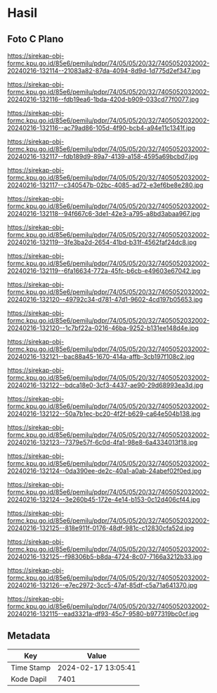 # Hasil

## Foto C Plano

https://sirekap-obj-formc.kpu.go.id/85e6/pemilu/pdpr/74/05/05/20/32/7405052032002-20240216-132114--21083a82-87da-4094-8d9d-1d775d2ef347.jpg

https://sirekap-obj-formc.kpu.go.id/85e6/pemilu/pdpr/74/05/05/20/32/7405052032002-20240216-132116--fdb19ea6-1bda-420d-b909-033cd77f0077.jpg

https://sirekap-obj-formc.kpu.go.id/85e6/pemilu/pdpr/74/05/05/20/32/7405052032002-20240216-132116--ac79ad86-105d-4f90-bcb4-a94e11c1341f.jpg

https://sirekap-obj-formc.kpu.go.id/85e6/pemilu/pdpr/74/05/05/20/32/7405052032002-20240216-132117--fdb189d9-89a7-4139-a158-4595a69bcbd7.jpg

https://sirekap-obj-formc.kpu.go.id/85e6/pemilu/pdpr/74/05/05/20/32/7405052032002-20240216-132117--c340547b-02bc-4085-ad72-e3ef6be8e280.jpg

https://sirekap-obj-formc.kpu.go.id/85e6/pemilu/pdpr/74/05/05/20/32/7405052032002-20240216-132118--94f667c6-3de1-42e3-a795-a8bd3abaa967.jpg

https://sirekap-obj-formc.kpu.go.id/85e6/pemilu/pdpr/74/05/05/20/32/7405052032002-20240216-132119--3fe3ba2d-2654-41bd-b31f-4562faf24dc8.jpg

https://sirekap-obj-formc.kpu.go.id/85e6/pemilu/pdpr/74/05/05/20/32/7405052032002-20240216-132119--6fa16634-772a-45fc-b6cb-e49603e67042.jpg

https://sirekap-obj-formc.kpu.go.id/85e6/pemilu/pdpr/74/05/05/20/32/7405052032002-20240216-132120--49792c34-d781-47d1-9602-4cd197b05653.jpg

https://sirekap-obj-formc.kpu.go.id/85e6/pemilu/pdpr/74/05/05/20/32/7405052032002-20240216-132120--1c7bf22a-0216-46ba-9252-b131ee148d4e.jpg

https://sirekap-obj-formc.kpu.go.id/85e6/pemilu/pdpr/74/05/05/20/32/7405052032002-20240216-132121--bac88a45-1670-414a-affb-3cb197f108c2.jpg

https://sirekap-obj-formc.kpu.go.id/85e6/pemilu/pdpr/74/05/05/20/32/7405052032002-20240216-132122--bdca18e0-3cf3-4437-ae90-29d68993ea3d.jpg

https://sirekap-obj-formc.kpu.go.id/85e6/pemilu/pdpr/74/05/05/20/32/7405052032002-20240216-132122--50a7b1ec-bc20-4f2f-b629-ca64e504b138.jpg

https://sirekap-obj-formc.kpu.go.id/85e6/pemilu/pdpr/74/05/05/20/32/7405052032002-20240216-132123--7379e57f-6c0d-4fa1-98e8-6a4334013f18.jpg

https://sirekap-obj-formc.kpu.go.id/85e6/pemilu/pdpr/74/05/05/20/32/7405052032002-20240216-132124--0da390ee-de2c-40a1-a0ab-24abef02f0ed.jpg

https://sirekap-obj-formc.kpu.go.id/85e6/pemilu/pdpr/74/05/05/20/32/7405052032002-20240216-132124--3e260b45-172e-4e14-b153-0c12d406cf44.jpg

https://sirekap-obj-formc.kpu.go.id/85e6/pemilu/pdpr/74/05/05/20/32/7405052032002-20240216-132125--818e911f-0176-48df-981c-c12830cfa52d.jpg

https://sirekap-obj-formc.kpu.go.id/85e6/pemilu/pdpr/74/05/05/20/32/7405052032002-20240216-132125--f98306b5-b8da-4724-8c07-7166a3212b33.jpg

https://sirekap-obj-formc.kpu.go.id/85e6/pemilu/pdpr/74/05/05/20/32/7405052032002-20240216-132126--e7ec2972-3cc5-47af-85df-c5a71a641370.jpg

https://sirekap-obj-formc.kpu.go.id/85e6/pemilu/pdpr/74/05/05/20/32/7405052032002-20240216-132115--ead3321a-df93-45c7-9580-b977319bc0cf.jpg


## Metadata

| Key        | Value               |
| ---------- | ------------------- |
| Time Stamp | 2024-02-17 13:05:41 |
| Kode Dapil | 7401                |



